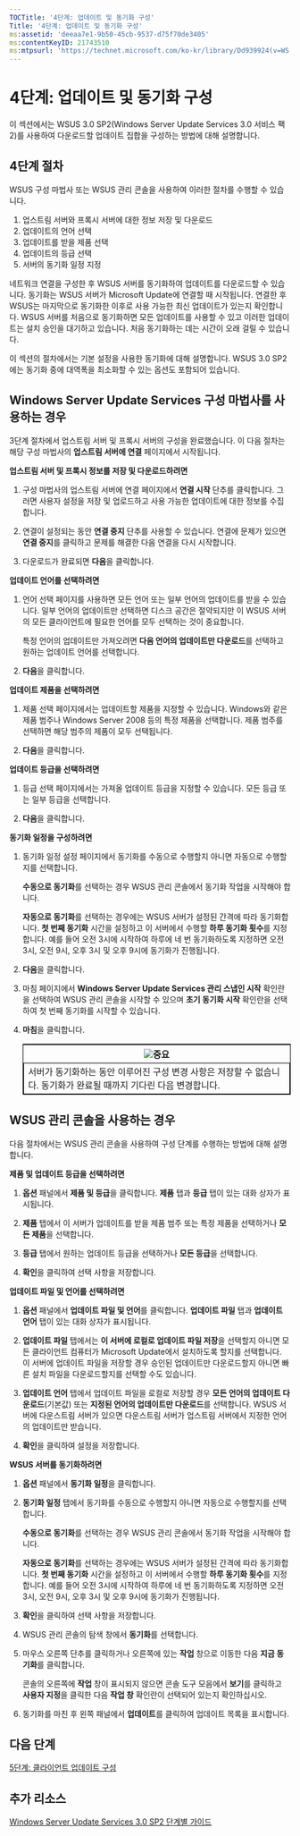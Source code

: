 ```yaml
---
TOCTitle: '4단계: 업데이트 및 동기화 구성'
Title: '4단계: 업데이트 및 동기화 구성'
ms:assetid: 'deeaa7e1-9b50-45cb-9537-d75f70de3405'
ms:contentKeyID: 21743510
ms:mtpsurl: 'https://technet.microsoft.com/ko-kr/library/Dd939924(v=WS.10)'
---
```


4단계: 업데이트 및 동기화 구성
==============================

이 섹션에서는 WSUS 3.0 SP2(Windows Server Update Services 3.0 서비스 팩 2)를 사용하여 다운로드할 업데이트 집합을 구성하는 방법에 대해 설명합니다.

4단계 절차
----------

WSUS 구성 마법사 또는 WSUS 관리 콘솔을 사용하여 이러한 절차를 수행할 수 있습니다.

1.  업스트림 서버와 프록시 서버에 대한 정보 저장 및 다운로드
2.  업데이트의 언어 선택
3.  업데이트를 받을 제품 선택
4.  업데이트의 등급 선택
5.  서버의 동기화 일정 지정

네트워크 연결을 구성한 후 WSUS 서버를 동기화하여 업데이트를 다운로드할 수 있습니다. 동기화는 WSUS 서버가 Microsoft Update에 연결할 때 시작됩니다. 연결한 후 WSUS는 마지막으로 동기화한 이후로 사용 가능한 최신 업데이트가 있는지 확인합니다. WSUS 서버를 처음으로 동기화하면 모든 업데이트를 사용할 수 있고 이러한 업데이트는 설치 승인을 대기하고 있습니다. 처음 동기화하는 데는 시간이 오래 걸릴 수 있습니다.

이 섹션의 절차에서는 기본 설정을 사용한 동기화에 대해 설명합니다. WSUS 3.0 SP2에는 동기화 중에 대역폭을 최소화할 수 있는 옵션도 포함되어 있습니다.

Windows Server Update Services 구성 마법사를 사용하는 경우
----------------------------------------------------------

3단계 절차에서 업스트림 서버 및 프록시 서버의 구성을 완료했습니다. 이 다음 절차는 해당 구성 마법사의 **업스트림 서버에 연결** 페이지에서 시작됩니다.

**업스트림 서버 및 프록시 정보를 저장 및 다운로드하려면**
1.  구성 마법사의 업스트림 서버에 연결 페이지에서 **연결 시작** 단추를 클릭합니다. 그러면 사용자 설정을 저장 및 업로드하고 사용 가능한 업데이트에 대한 정보를 수집합니다.

2.  연결이 설정되는 동안 **연결 중지** 단추를 사용할 수 있습니다. 연결에 문제가 있으면 **연결 중지**를 클릭하고 문제를 해결한 다음 연결을 다시 시작합니다.

3.  다운로드가 완료되면 **다음**을 클릭합니다.

**업데이트 언어를 선택하려면**
1.  언어 선택 페이지를 사용하면 모든 언어 또는 일부 언어의 업데이트를 받을 수 있습니다. 일부 언어의 업데이트만 선택하면 디스크 공간은 절약되지만 이 WSUS 서버의 모든 클라이언트에 필요한 언어를 모두 선택하는 것이 중요합니다.

    특정 언어의 업데이트만 가져오려면 **다음 언어의 업데이트만 다운로드**를 선택하고 원하는 업데이트 언어를 선택합니다.

2.  **다음**을 클릭합니다.

**업데이트 제품을 선택하려면**
1.  제품 선택 페이지에서는 업데이트할 제품을 지정할 수 있습니다. Windows와 같은 제품 범주나 Windows Server 2008 등의 특정 제품을 선택합니다. 제품 범주를 선택하면 해당 범주의 제품이 모두 선택됩니다.

2.  **다음**을 클릭합니다.

**업데이트 등급을 선택하려면**
1.  등급 선택 페이지에서는 가져올 업데이트 등급을 지정할 수 있습니다. 모든 등급 또는 일부 등급을 선택합니다.

2.  **다음**을 클릭합니다.

**동기화 일정을 구성하려면**
1.  동기화 일정 설정 페이지에서 동기화를 수동으로 수행할지 아니면 자동으로 수행할지를 선택합니다.

    **수동으로 동기화**를 선택하는 경우 WSUS 관리 콘솔에서 동기화 작업을 시작해야 합니다.

    **자동으로 동기화**를 선택하는 경우에는 WSUS 서버가 설정된 간격에 따라 동기화합니다. **첫 번째 동기화** 시간을 설정하고 이 서버에서 수행할 **하루 동기화 횟수**를 지정합니다. 예를 들어 오전 3시에 시작하여 하루에 네 번 동기화하도록 지정하면 오전 3시, 오전 9시, 오후 3시 및 오후 9시에 동기화가 진행됩니다.

2.  **다음**을 클릭합니다.

3.  마침 페이지에서 **Windows Server Update Services 관리 스냅인 시작** 확인란을 선택하여 WSUS 관리 콘솔을 시작할 수 있으며 **초기 동기화 시작** 확인란을 선택하여 첫 번째 동기화를 시작할 수 있습니다.

4.  **마침**을 클릭합니다.

 
    <table style="border:1px solid black;">
    <colgroup>
    <col width="100%" />
    </colgroup>
    <thead>
    <tr class="header">
    <th><img src="images/Dd939924.Important(WS.10).gif" />중요</th>
    </tr>
    </thead>
    <tbody>
    <tr class="odd">
    <td style="border:1px solid black;">서버가 동기화하는 동안 이루어진 구성 변경 사항은 저장할 수 없습니다. 동기화가 완료될 때까지 기다린 다음 변경합니다.
    </td>
    </tr>
    </tbody>
    </table>
 

WSUS 관리 콘솔을 사용하는 경우
------------------------------

다음 절차에서는 WSUS 관리 콘솔을 사용하여 구성 단계를 수행하는 방법에 대해 설명합니다.

**제품 및 업데이트 등급을 선택하려면**
1.  **옵션** 패널에서 **제품 및 등급**을 클릭합니다. **제품** 탭과 **등급** 탭이 있는 대화 상자가 표시됩니다.

2.  **제품** 탭에서 이 서버가 업데이트를 받을 제품 범주 또는 특정 제품을 선택하거나 **모든 제품**을 선택합니다.

3.  **등급** 탭에서 원하는 업데이트 등급을 선택하거나 **모든 등급**을 선택합니다.

4.  **확인**을 클릭하여 선택 사항을 저장합니다.

**업데이트 파일 및 언어를 선택하려면**
1.  **옵션** 패널에서 **업데이트 파일 및 언어**를 클릭합니다. **업데이트 파일** 탭과 **업데이트 언어** 탭이 있는 대화 상자가 표시됩니다.

2.  **업데이트 파일** 탭에서는 **이 서버에 로컬로 업데이트 파일 저장**을 선택할지 아니면 모든 클라이언트 컴퓨터가 Microsoft Update에서 설치하도록 할지를 선택합니다. 이 서버에 업데이트 파일을 저장할 경우 승인된 업데이트만 다운로드할지 아니면 빠른 설치 파일을 다운로드할지를 선택할 수도 있습니다.

3.  **업데이트 언어** 탭에서 업데이트 파일을 로컬로 저장할 경우 **모든 언어의 업데이트 다운로드**(기본값) 또는 **지정된 언어의 업데이트만 다운로드**를 선택합니다. WSUS 서버에 다운스트림 서버가 있으면 다운스트림 서버가 업스트림 서버에서 지정한 언어의 업데이트만 받습니다.

4.  **확인**을 클릭하여 설정을 저장합니다.

**WSUS 서버를 동기화하려면**
1.  **옵션** 패널에서 **동기화 일정**을 클릭합니다.

2.  **동기화 일정** 탭에서 동기화를 수동으로 수행할지 아니면 자동으로 수행할지를 선택합니다.

    **수동으로 동기화**를 선택하는 경우 WSUS 관리 콘솔에서 동기화 작업을 시작해야 합니다.

    **자동으로 동기화**를 선택하는 경우에는 WSUS 서버가 설정된 간격에 따라 동기화합니다. **첫 번째 동기화** 시간을 설정하고 이 서버에서 수행할 **하루 동기화 횟수**를 지정합니다. 예를 들어 오전 3시에 시작하여 하루에 네 번 동기화하도록 지정하면 오전 3시, 오전 9시, 오후 3시 및 오후 9시에 동기화가 진행됩니다.

3.  **확인**을 클릭하여 선택 사항을 저장합니다.

4.  WSUS 관리 콘솔의 탐색 창에서 **동기화**를 선택합니다.

5.  마우스 오른쪽 단추를 클릭하거나 오른쪽에 있는 **작업** 창으로 이동한 다음 **지금 동기화**를 클릭합니다.

    콘솔의 오른쪽에 **작업** 창이 표시되지 않으면 콘솔 도구 모음에서 **보기**를 클릭하고 **사용자 지정**을 클릭한 다음 **작업 창** 확인란이 선택되어 있는지 확인하십시오.

6.  동기화를 마친 후 왼쪽 패널에서 **업데이트**를 클릭하여 업데이트 목록을 표시합니다.

다음 단계
---------

[5단계: 클라이언트 업데이트 구성](https://technet.microsoft.com/5ae60ead-3e94-456c-a692-c0f193ea5d5a)

추가 리소스
-----------

[Windows Server Update Services 3.0 SP2 단계별 가이드](https://technet.microsoft.com/4b504edc-93b3-45b0-a7e8-d0107f1a4442)
